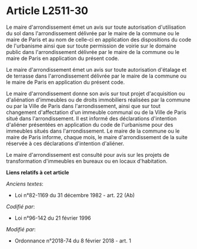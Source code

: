 # Article L2511-30

Le maire d'arrondissement émet un avis sur toute autorisation d'utilisation du sol dans l'arrondissement délivrée par le
maire de la commune ou le maire de Paris et au nom de celle-ci en application des dispositions du code de l'urbanisme ainsi
que sur toute permission de voirie sur le domaine public dans l'arrondissement délivrée par le maire de la commune ou le
maire de Paris en application du présent code.

Le maire d'arrondissement émet un avis sur toute autorisation d'étalage et de terrasse dans l'arrondissement délivrée par le
maire de la commune ou le maire de Paris en application du présent code.

Le maire d'arrondissement donne son avis sur tout projet d'acquisition ou d'aliénation d'immeubles ou de droits immobiliers
réalisées par la commune ou par la Ville de Paris dans l'arrondissement, ainsi que sur tout changement d'affectation d'un
immeuble communal ou de la Ville de Paris situé dans l'arrondissement. Il est informé des déclarations d'intention d'aliéner
présentées en application du code de l'urbanisme pour des immeubles situés dans l'arrondissement. Le maire de la commune ou
le maire de Paris informe, chaque mois, le maire d'arrondissement de la suite réservée à ces déclarations d'intention
d'aliéner.

Le maire d'arrondissement est consulté pour avis sur les projets de transformation d'immeubles en bureaux ou en locaux
d'habitation.

**Liens relatifs à cet article**

_Anciens textes_:

  - Loi n°82-1169 du 31 décembre 1982 - art. 22 (Ab)

_Codifié par_:

  - Loi n°96-142 du 21 février 1996

_Modifié par_:

  - Ordonnance n°2018-74 du 8 février 2018 - art. 1

